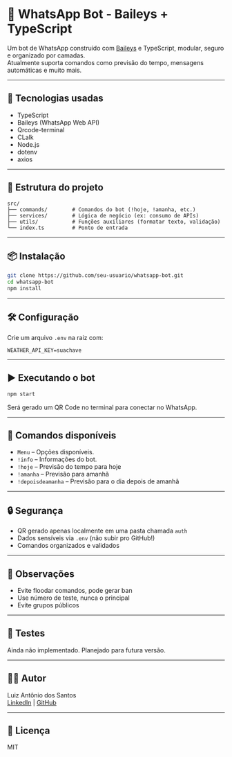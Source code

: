 # 🤖 WhatsApp Bot - Baileys + TypeScript

Um bot de WhatsApp construído com [Baileys](https://github.com/WhiskeySockets/Baileys) e TypeScript, modular, seguro e organizado por camadas.  
Atualmente suporta comandos como previsão do tempo, mensagens automáticas e muito mais.

---

## 🚀 Tecnologias usadas

- TypeScript
- Baileys (WhatsApp Web API)
- Qrcode-terminal
- CLalk
- Node.js
- dotenv
- axios

---

## 📁 Estrutura do projeto

```
src/
├── commands/        # Comandos do bot (!hoje, !amanha, etc.)
├── services/        # Lógica de negócio (ex: consumo de APIs)
├── utils/           # Funções auxiliares (formatar texto, validação)
└── index.ts         # Ponto de entrada
```

---

## 📦 Instalação

```bash
git clone https://github.com/seu-usuario/whatsapp-bot.git
cd whatsapp-bot
npm install
```

---

## 🛠️ Configuração

Crie um arquivo `.env` na raiz com:

```
WEATHER_API_KEY=suachave
```

---

## ▶️ Executando o bot

```bash
npm start
```

Será gerado um QR Code no terminal para conectar no WhatsApp.

---

## 💬 Comandos disponíveis

- `Menu` – Opções disponíveis.
- `!info` – Informações do bot.
- `!hoje` – Previsão do tempo para hoje
- `!amanha` – Previsão para amanhã
- `!depoisdeamanha` – Previsão para o dia depois de amanhã

---

## 🔒 Segurança

- QR gerado apenas localmente em uma pasta chamada `auth`
- Dados sensíveis via `.env` (não subir pro GitHub!)
- Comandos organizados e validados

---

## 📌 Observações

- Evite floodar comandos, pode gerar ban
- Use número de teste, nunca o principal
- Evite grupos públicos

---

## 🧪 Testes

Ainda não implementado. Planejado para futura versão.

---

## 🧑‍💻 Autor

Luiz Antônio dos Santos  
[LinkedIn](https://www.linkedin.com/in/luiz-ant%C3%B4nio-dos-santos-machado-393bb314b/) | [GitHub](https://github.com/luiz01204)

---

## 📄 Licença

MIT